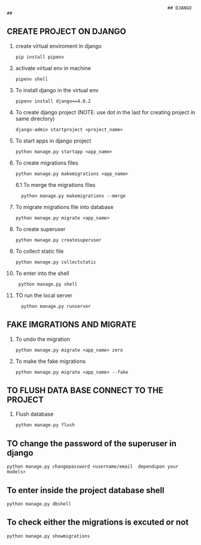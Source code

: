                                                                 ## DJANGO ##
   ## CREATE PROJECT ON DJANGO
   
   1. create virtual enviroment in django
   
          pip install pipenv
    
   2. activate virtual env in machine
      
          pipenv shell
   
   3. To install django in the virtual env
   
          pipenv install django==4.0.2
    
   4. To create django project (NOTE: use dot in the last for creating project in same directory)
    
          django-admin startproject <project_name> 
    
   5. To start apps in django project 
      
          python manage.py startapp <app_name>
          
   6. To create migrations files

          python manage.py makemigrations <app_name>
          
          
       6.1 To merge the migrations files

            python manage.py makemigrations --merge
          
   7. To migrate migrations file into database

          python manage.py migrate <app_name>
          
   8. To create superuser

          python manage.py createsuperuser
    
    
   9. To collect static file 
      
          python manage.py collectstatic
          
   10. To enter into the shell

            python manage.py shell
  
  11. TO run the local server

            python manage.py runserver
            
   ## FAKE IMGRATIONS AND MIGRATE
   
   1. To undo the migration 

          python manage.py migrate <app_name> zero
          
   2. To make the fake migrations

          python manage.py migrate <app_name> --fake
          
          
   ## TO FLUSH DATA BASE CONNECT TO THE PROJECT
   
   
   1. Flush database 

          python manage.py flush
          
   ## TO change the password of the superuser in django
    
    python manage.py changepassword <username/email  dependupon your models>
    
   ## To enter inside the project database shell
   
    python manage.py dbshell
    
   ## To check either the migrations is excuted or not
   
    python manage.py showmigrations
    
          
          
          
   
   

          
          
                                                                
